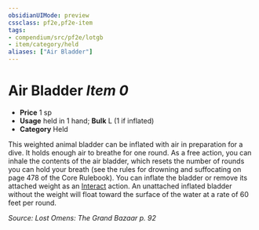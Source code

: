 ```yaml
---
obsidianUIMode: preview
cssclass: pf2e,pf2e-item
tags:
- compendium/src/pf2e/lotgb
- item/category/held
aliases: ["Air Bladder"]
---
```

# Air Bladder *Item 0*  

- **Price** 1 sp
- **Usage** held in 1 hand; **Bulk** L (1 if inflated)
- **Category** Held

This weighted animal bladder can be inflated with air in preparation for a dive. It holds enough air to breathe for one round. As a free action, you can inhale the contents of the air bladder, which resets the number of rounds you can hold your breath (see the rules for drowning and suffocating on page 478 of the Core Rulebook). You can inflate the bladder or remove its attached weight as an [Interact](../../../Rules/actions/interact.md) action. An unattached inflated bladder without the weight will float toward the surface of the water at a rate of 60 feet per round.

*Source: Lost Omens: The Grand Bazaar p. 92*